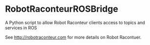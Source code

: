 RobotRaconteurROSBridge
=======================

A Python script to allow Robot Raconteur clients access to topics and services in ROS

See http://robotraconteur.com for more details on Robot Racontuer.
